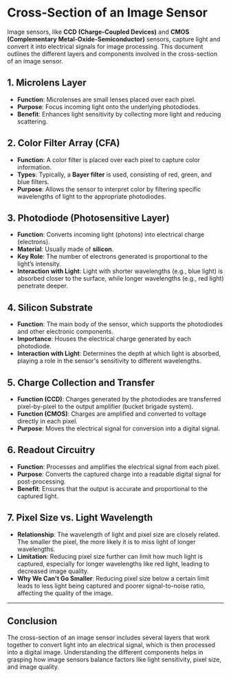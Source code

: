 # Cross-Section of an Image Sensor

Image sensors, like **CCD (Charge-Coupled Devices)** and **CMOS (Complementary Metal-Oxide-Semiconductor)** sensors, capture light and convert it into electrical signals for image processing. This document outlines the different layers and components involved in the cross-section of an image sensor.

## 1. Microlens Layer
- **Function**: Microlenses are small lenses placed over each pixel.
- **Purpose**: Focus incoming light onto the underlying photodiodes.
- **Benefit**: Enhances light sensitivity by collecting more light and reducing scattering.

## 2. Color Filter Array (CFA)
- **Function**: A color filter is placed over each pixel to capture color information.
- **Types**: Typically, a **Bayer filter** is used, consisting of red, green, and blue filters.
- **Purpose**: Allows the sensor to interpret color by filtering specific wavelengths of light to the appropriate photodiodes.

## 3. Photodiode (Photosensitive Layer)
- **Function**: Converts incoming light (photons) into electrical charge (electrons).
- **Material**: Usually made of **silicon**.
- **Key Role**: The number of electrons generated is proportional to the light’s intensity.
- **Interaction with Light**: Light with shorter wavelengths (e.g., blue light) is absorbed closer to the surface, while longer wavelengths (e.g., red light) penetrate deeper.

## 4. Silicon Substrate
- **Function**: The main body of the sensor, which supports the photodiodes and other electronic components.
- **Importance**: Houses the electrical charge generated by each photodiode.
- **Interaction with Light**: Determines the depth at which light is absorbed, playing a role in the sensor's sensitivity to different wavelengths.

## 5. Charge Collection and Transfer
- **Function (CCD)**: Charges generated by the photodiodes are transferred pixel-by-pixel to the output amplifier (bucket brigade system).
- **Function (CMOS)**: Charges are amplified and converted to voltage directly in each pixel.
- **Purpose**: Moves the electrical signal for conversion into a digital signal.

## 6. Readout Circuitry
- **Function**: Processes and amplifies the electrical signal from each pixel.
- **Purpose**: Converts the captured charge into a readable digital signal for post-processing.
- **Benefit**: Ensures that the output is accurate and proportional to the captured light.

## 7. Pixel Size vs. Light Wavelength
- **Relationship**: The wavelength of light and pixel size are closely related. The smaller the pixel, the more likely it is to miss light of longer wavelengths.
- **Limitation**: Reducing pixel size further can limit how much light is captured, especially for longer wavelengths like red light, leading to decreased image quality.
- **Why We Can't Go Smaller**: Reducing pixel size below a certain limit leads to less light being captured and poorer signal-to-noise ratio, affecting the quality of the image.

---

## Conclusion
The cross-section of an image sensor includes several layers that work together to convert light into an electrical signal, which is then processed into a digital image. Understanding the different components helps in grasping how image sensors balance factors like light sensitivity, pixel size, and image quality.
